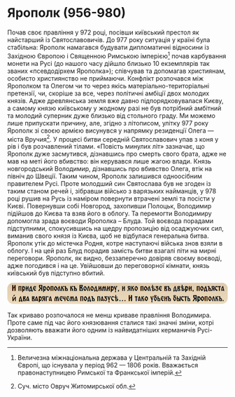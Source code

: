 Ярополк (956-980)
=================

Почав своє правління у 972 році, посівши київський престол як найстарший
із Святославовичів. До 977 року ситуація у країні була стабільна:
Ярополк намагався будувати дипломатичні відносини із Західною Європою і
Священною Римською імперією[^6] почав карбування монети на Русі (до нашого часу дійшло близько 10 екземплярів так званих «псевдодірхем
Ярополка»); співчував та допомагав християнам, особисто християнство не
приймаючи. Конфлікт розпочався між Ярополком та Олегом чи то через якісь
матеріально-територіальні претензії, чи, скоріше за все, через політичні
амбіції двох молодих князів. Адже древлянська земля вже давно
підпорядковувалася Києву, а самому князю київському у жодному разі не
був потрібний амбітний та молодий суперник дуже близько від стольного
граду. Ми можемо лише припускати причину, але, згідно з літописом,
улітку 977 року Ярополк зі своєю армією висунувся у напрямку резиденції
Олега — міста Вручия[^7]. У процесі битви середній Святославович упав з
коня у рів і був розчавлений тілами. «Повість минулих літ» зазначає, що
Ярополк дуже засмутився, дізнавшись про смерть свого брата, адже не мав
на меті його вбивство: він керувався лише жагою влади. Князь
новгородський Володимир, дізнавшись про вбивство Олега, втік на північ
до Швеції. Таким чином, Ярополк залишився одноосібним правителем Русі.
Проте молодший син Святослава був не згоден із таким станом речей і,
зібравши військо з варязьких найманців, у 978 році рушив на Русь із
наміром повернути втрачені землі та посісти у Києві. Повернувши собі
Новгород, захопивши Полоцьк, Володимир підійшов до Києва та взяв його в
облогу. Та перемогти Володимиру допомогла зрада воєводи Ярополка –
Блуда. Той воєвода порадами підступними, спокусившись на щедру
пропозицію від осаджуючих сил, виманив свого князя із Києва, щоб не
відбулася генеральна битва. Ярополк утік до містечка Родня, котре
наступаючі війська знов взяли в облогу. І на цей раз Блуд порадив
замість битви взагалі піти на мирні переговори. Ярополк, як видно,
беззаперечно довіряв своєму воєводі, адже погодився і на це. Увійшовши
до переговорної кімнати, князь київський був підступно вбитий.

![image](9.jpg)

Так криваво розпочалося не менш криваве правління Володимира. Проте саме
під час його князювання сталися такі значні зміни, котрі дозволяють
вважати його одним із найвидатніших керманичів Русі-України.

[^6]: Величезна міжнаціональна держава у Центральній та Західній Європі, що існувала у період 962 — 1806 років. Вважається правонаступницею Римської та Франкської імперій.

[^7]: Суч. місто Овруч Житомирської обл.